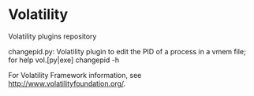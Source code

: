 Volatility
==========

Volatility plugins repository

changepid.py: Volatility plugin to edit the PID of a process in a vmem file; for help vol.[py|exe] changepid -h

For Volatility Framework information, see http://www.volatilityfoundation.org/.
